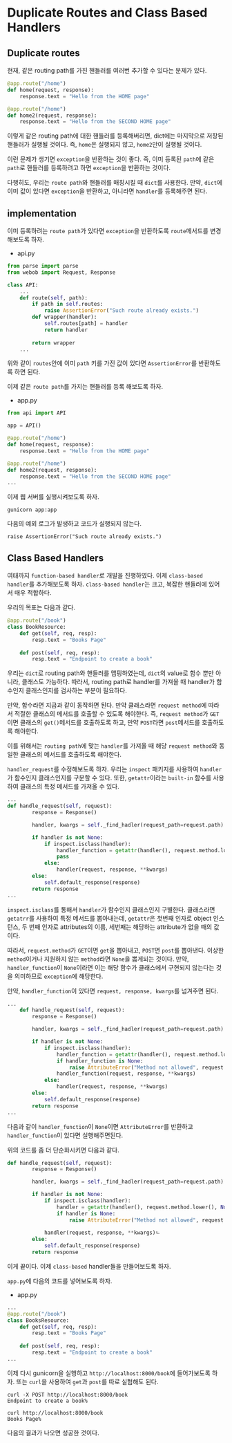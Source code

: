 # Duplicate Routes and Class Based Handlers

## Duplicate routes
현재, 같은 routing path를 가진 핸들러를 여러번 추가할 수 있다는 문제가 있다.

```py
@app.route("/home")
def home(request, response):
    response.text = "Hello from the HOME page"

@app.route("/home")
def home2(request, response):
    response.text = "Hello from the SECOND HOME page"
```
이렇게 같은 routing path에 대한 핸들러를 등록해버리면, dict에는 마지막으로 저장된 핸들러가 실행될 것이다. 즉, `home`은 실행되지 않고, `home2`만이 실행될 것이다.

이런 문제가 생기면 `exception`을 반환하는 것이 좋다. 즉, 이미 등록된 `path`에 같은 `path`로 핸들러를 등록하려고 하면 `exception`을 반환하는 것이다.

다행히도, 우리는 `route path`와 핸들러를 매칭시킬 때 `dict`를 사용한다. 만약, `dict`에 이미 값이 있다면 `exception`을 반환하고, 아니라면 `handler`를 등록해주면 된다.

## implementation
이미 등록하려는 `route path`가 있다면 `exception`을 반환하도록 `route`메서드를 변경해보도록 하자.

- api.py
```py
from parse import parse
from webob import Request, Response

class API:
    ...
    def route(self, path):
        if path in self.routes:
            raise AssertionError("Such route already exists.")
        def wrapper(handler):
            self.routes[path] = handler
            return handler
        
        return wrapper
    ...
```
위와 같이 `routes`안에 이미 `path` 키를 가진 값이 있다면 `AssertionError`를 반환하도록 하면 된다.

이제 같은 `route path`를 가지는 핸들러를 등록 해보도록 하자.

- app.py
```py
from api import API

app = API()

@app.route("/home")
def home(request, response):
    response.text = "Hello from the HOME page"

@app.route("/home")
def home2(request, response):
    response.text = "Hello from the SECOND HOME page"
...
```
이제 웹 서버를 실행시켜보도록 하자.

```
gunicorn app:app
```

다음의 예외 로그가 발생하고 코드가 실행되지 않는다. 

```
raise AssertionError("Such route already exists.")
```

## Class Based Handlers
여태까지 `function-based handler`로 개발을 진행하였다. 이제 `class-based handler`를 추가해보도록 하자. `class-based handler`는 크고, 복잡한 핸들러에 있어서 매우 적합하다.

우리의 목표는 다음과 같다.
```py
@app.route("/book")
class BookResource:
    def get(self, req, resp):
        resp.text = "Books Page"
    
    def post(self, req, resp):
        resp.text = "Endpoint to create a book"
```
우리는 `dict`로 routing path와 핸들러를 맵핑하였는데, `dict`의 value로 함수 뿐만 아니라, 클래스도 가능하다. 따라서, routing path로 handler를 가져올 때 handler가 함수인지 클래스인지를 검사하는 부분이 필요하다.

만약, 함수라면 지금과 같이 동작하면 된다. 만약 클래스라면 `request method`에 따라서 적절한 클래스의 메서드를 호출할 수 있도록 해야한다. 즉, `request method`가 `GET`이면 클래스의 `get()`메서드를 호출하도록 하고, 만약 `POST`라면 `post`메서드를 호출하도록 해야한다.

이를 위해서는 `routing path`에 맞는 `handler`를 가져올 때 해당 `request method`와 동일한 클래스의 메서드를 호출하도록 해야한다. 

`handler_request`를 수정해보도록 하자. 우리는 `inspect` 패키지를 사용하여 `handler`가 함수인지 클래스인지를 구분할 수 있다. 또한, `getattr`이라는 `built-in` 함수를 사용하여 클래스의 특정 메서드를 가져올 수 있다.

```py
...
def handle_request(self, request):
        response = Response()

        handler, kwargs = self._find_hadler(request_path=request.path)

        if handler is not None:
            if inspect.isclass(handler):
                handler_function = getattr(handler(), request.method.lower(), None)
                pass
            else:
                handler(request, response, **kwargs)
        else:
            self.default_response(response)
        return response
...
```
`inspect.isclass`를 통해서 `handler`가 함수인지 클래스인지 구별한다. 클래스라면 `getatrr`를 사용하여 특정 메서드를 뽑아내는데, `getattr`은 첫번째 인자로 object 인스턴스, 두 번째 인자로 attributes의 이름, 세번째는 해당하는 attribute가 없을 때의 값이다.

따라서, `request.method`가 `GET`이면 `get`을 뽑아내고, `POST`면 `post`를 뽑아낸다. 이상한 `method`이거나 지원하지 않는 `method`라면 `None`을 뽑게되는 것이다. 만약, `handler_function`이 `None`이라면 이는 해당 함수가 클래스에서 구현되지 않는다는 것을 의미하므로 `exception`에 해당한다.

만약, `handler_function`이 있다면 `request, response, kwargs`를 넘겨주면 된다.

```py
...
    def handle_request(self, request):
        response = Response()

        handler, kwargs = self._find_hadler(request_path=request.path)

        if handler is not None:
            if inspect.isclass(handler):
                handler_function = getattr(handler(), request.method.lower(), None)
                if handler_function is None:
                    raise AttributeError("Method not allowed", request.method)
                handler_function(request, response, **kwargs)
            else:
                handler(request, response, **kwargs)
        else:
            self.default_response(response)
        return response
...
```
다음과 같이 `handler_function`이 `None`이면 `AttributeError`를 반환하고 `handler_function`이 있다면 실행해주면된다.

위의 코드를 좀 더 단순화시키면 다음과 같다.
```py
def handle_request(self, request):
        response = Response()

        handler, kwargs = self._find_hadler(request_path=request.path)

        if handler is not None:
            if inspect.isclass(handler):
                handler = getattr(handler(), request.method.lower(), None)
                if handler is None:
                    raise AttributeError("Method not allowed", request.method)
            
            handler(request, response, **kwargs)ㄴ    
        else:
            self.default_response(response)
        return response
```
이게 끝이다. 이제 `class-based` handler들을 만들어보도록 하자.

`app.py`에 다음의 코드를 넣어보도록 하자.

- app.py
```py
...
@app.route("/book")
class BooksResource:
    def get(self, req, resp):
        resp.text = "Books Page"
        
    def post(self, req, resp):
        resp.text = "Endpoint to create a book"
...
```
이제 다시 gunicorn을 실행하고 `http://localhost:8000/book`에 들어가보도록 하자. 또는 `curl`을 사용하여 `get`과 `post`를 따로 실험해도 된다.

```
curl -X POST http://localhost:8000/book
Endpoint to create a book%       

curl http://localhost:8000/book                                    
Books Page%                              
```
다음의 결과가 나오면 성공한 것이다. 
